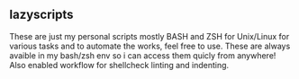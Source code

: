 ## lazyscripts

These are just my personal scripts mostly BASH and ZSH for Unix/Linux for various tasks and to automate the works, feel free to use. These are always avaible in my bash/zsh env so i can access them quicly from anywhere! Also enabled workflow for shellcheck linting and indenting.
